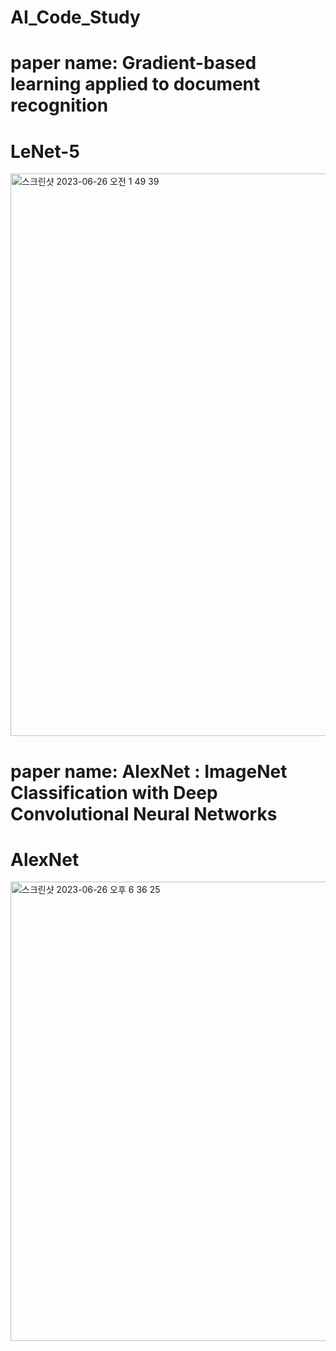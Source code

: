 # AI_Code_Study
# paper name: Gradient-based learning applied to document recognition
# LeNet-5
<img width="900" alt="스크린샷 2023-06-26 오전 1 49 39" src="https://github.com/zini9405/AI_Code_Study/assets/65759847/01c1f635-b862-436e-82b7-43aae8e7a698">

# paper name: AlexNet : ImageNet Classification with Deep Convolutional Neural Networks 
# AlexNet
<img width="735" alt="스크린샷 2023-06-26 오후 6 36 25" src="https://github.com/zini9405/AI_Code_Study/assets/65759847/2072d2dc-42b6-4264-8113-036e9350f08d">


